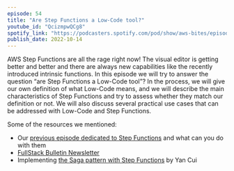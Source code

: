 ```yaml
---
episode: 54
title: "Are Step Functions a Low-Code tool?"
youtube_id: "QcizmpwQCg8"
spotify_link: "https://podcasters.spotify.com/pod/show/aws-bites/episodes/54--Are-Step-Functions-a-Low-Code-tool-e1p5vhf"
publish_date: 2022-10-14
---
```


AWS Step Functions are all the rage right now! The visual editor is getting better and better and there are always new capabilities like the recently introduced intrinsic functions. In this episode we will try to answer the question “are Step Functions a Low-Code tool”? In the process, we will give our own definition of what Low-Code means, and we will describe the main characteristics of Step Functions and try to assess whether they match our definition or not. We will also discuss several practical use cases that can be addressed with Low-Code and Step Functions.


Some of the resources we mentioned:

  - Our [previous episode dedicated to Step Functions](https://awsbites.com/7-when-do-you-use-step-functions/) and what can you do with them
  - [FullStack Bulletin Newsletter](https://fullstackbulletin.com/)
  - Implementing [the Saga pattern with Step Functions](https://theburningmonk.com/2017/07/applying-the-saga-pattern-with-aws-lambda-and-step-functions/) by Yan Cui

